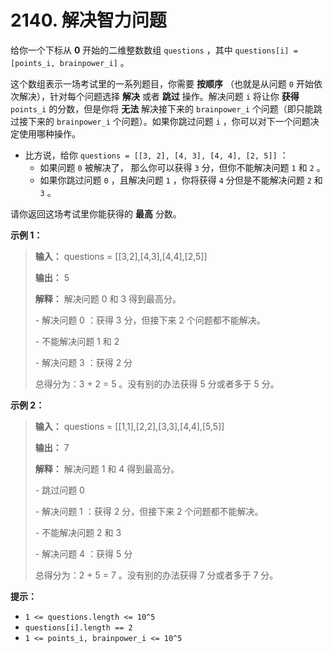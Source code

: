 # 2140. 解决智力问题

给你一个下标从 **0**  开始的二维整数数组 `questions` ，其中 `questions[i] = [points_i, brainpower_i]` 。

这个数组表示一场考试里的一系列题目，你需要 **按顺序**  （也就是从问题 `0` 开始依次解决），针对每个问题选择 **解决**  或者 **跳过**  操作。解决问题 `i` 将让你 **获得**   `points_i` 的分数，但是你将 **无法**  解决接下来的 `brainpower_i` 个问题（即只能跳过接下来的 `brainpower_i` 个问题）。如果你跳过问题 `i` ，你可以对下一个问题决定使用哪种操作。

*   比方说，给你 `questions = [[3, 2], [4, 3], [4, 4], [2, 5]]` ：
    *   如果问题 `0` 被解决了， 那么你可以获得 `3` 分，但你不能解决问题 `1` 和 `2` 。
    *   如果你跳过问题 `0` ，且解决问题 `1` ，你将获得 `4` 分但是不能解决问题 `2` 和 `3` 。

请你返回这场考试里你能获得的 **最高**  分数。

**示例 1：** 

> **输入：** questions = \[\[3,2],\[4,3],\[4,4],\[2,5]]
>
> **输出：** 5
>
> **解释：** 解决问题 0 和 3 得到最高分。
>
> \- 解决问题 0 ：获得 3 分，但接下来 2 个问题都不能解决。
>
> \- 不能解决问题 1 和 2
>
> \- 解决问题 3 ：获得 2 分
>
> 总得分为：3 \+ 2 = 5 。没有别的办法获得 5 分或者多于 5 分。

**示例 2：** 

> **输入：** questions = \[\[1,1],\[2,2],\[3,3],\[4,4],\[5,5]]
>
> **输出：** 7
>
> **解释：** 解决问题 1 和 4 得到最高分。
>
> \- 跳过问题 0
>
> \- 解决问题 1 ：获得 2 分，但接下来 2 个问题都不能解决。
>
> \- 不能解决问题 2 和 3
>
> \- 解决问题 4 ：获得 5 分
>
> 总得分为：2 \+ 5 = 7 。没有别的办法获得 7 分或者多于 7 分。

**提示：** 

*   `1 <= questions.length <= 10^5`
*   `questions[i].length == 2`
*   `1 <= points_i, brainpower_i <= 10^5`